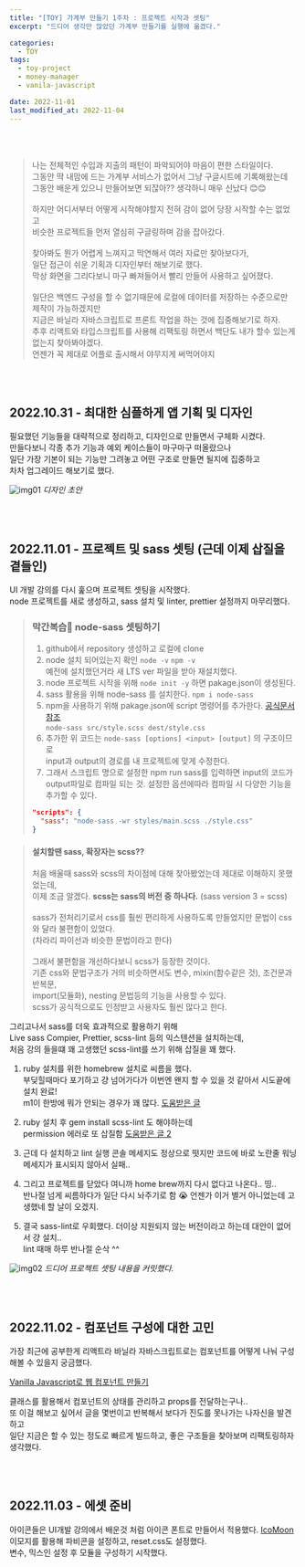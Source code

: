 ```yaml
---
title: "[TOY] 가계부 만들기 1주차 : 프로젝트 시작과 셋팅"
excerpt: "드디어 생각만 많았던 가계부 만들기를 실행에 옮겼다."

categories:
  - TOY
tags:
  - toy-project
  - money-manager
  - vanila-javascript

date: 2022-11-01
last_modified_at: 2022-11-04
---
```


<br><br>

> 나는 전체적인 수입과 지출의 패턴이 파악되어야 마음이 편한 스타일이다.<br>
> 그동안 딱 내맘에 드는 가계부 서비스가 없어서 그냥 구글시트에 기록해왔는데<br>
> 그동안 배운게 있으니 만들어보면 되잖아?? 생각하니 매우 신났다 😊😊
> <br><br>
> 하지만 어디서부터 어떻게 시작해야할지 전혀 감이 없어 당장 시작할 수는 없었고<br>
> 비슷한 프로젝트들 먼저 열심히 구글링하며 감을 잡아갔다.
> <br><br>
> 찾아봐도 뭔가 어렵게 느껴지고 막연해서 여러 자료만 찾아보다가,<br>
> 일단 접근이 쉬운 기획과 디자인부터 해보기로 했다.<br>
> 막상 화면을 그리다보니 마구 빠져들어서 빨리 만들어 사용하고 싶어졌다.
> <br><br>
> 일단은 백엔드 구성을 할 수 없기때문에 로컬에 데이터를 저장하는 수준으로만 제작이 가능하겠지만<br>
> 지금은 바닐라 자바스크립트로 프론트 작업을 하는 것에 집중해보기로 하자.<br>
> 추후 리액트와 타입스크립트를 사용해 리팩토링 하면서 백단도 내가 할수 있는게 없는지 찾아봐야겠다.<br>
> 언젠가 꼭 제대로 어플로 출시해서 야무지게 써먹어야지

<br><br>

## 2022.10.31 - 최대한 심플하게 앱 기획 및 디자인

필요했던 기능들을 대략적으로 정리하고, 디자인으로 만들면서 구체화 시켰다.<br>
만들다보니 각종 추가 기능과 예외 케이스들이 마구마구 떠올랐으나<br>
일단 가장 기본이 되는 기능만 그려놓고 어떤 구조로 만들면 될지에 집중하고<br>
차차 업그레이드 해보기로 했다.

![img01](https://user-images.githubusercontent.com/81657811/199264085-61e653cb-1091-4ad1-b412-0be4ab3f5a37.png)
_디자인 초안_

<br><br>

## 2022.11.01 - 프로젝트 및 sass 셋팅 (근데 이제 삽질을 곁들인)

UI 개발 강의를 다시 훑으며 프로젝트 셋팅을 시작했다.<br>
node 프로젝트를 새로 생성하고, sass 설치 및 linter, prettier 설정까지 마무리했다.

> ### 막간복습👀 node-sass 셋팅하기
>
> 1. github에서 repository 생성하고 로컬에 clone
> 2. node 설치 되어있는지 확인 `node -v` `npm -v` <br>
>    예전에 설치했던거라 새 LTS ver 파일을 받아 재설치했다.
> 3. node 프로젝트 시작을 위해 `node init -y` 하면 pakage.json이 생성된다.
> 4. sass 활용을 위해 node-sass 를 설치한다. `npm i node-sass`
> 5. npm을 사용하기 위해 pakage.json에 script 명령어를 추가한다. [공식문서 참조]<br> `node-sass src/style.scss dest/style.css`
> 6. 추가한 위 코드는 `node-sass [options] <input> [output]` 의 구조이므로<br>
>    input과 output의 경로를 내 프로젝트에 맞게 수정한다.
> 7. 그래서 스크립트 명으로 설정한 npm run sass를 입력하면 input의 코드가 <br>
>    output파일로 컴파일 되는 것. 설정한 옵션에따라 컴파일 시 다양한 기능을 추가할 수 있다.
>
> ```json
> "scripts": {
>   "sass": "node-sass -wr styles/main.scss ./style.css"
> }
> ```

> #### 설치할땐 sass, 확장자는 scss??
>
> 처음 배울때 sass와 scss의 차이점에 대해 찾아봤었는데 제대로 이해하지 못했었는데,<br>
> 이제 조금 알겠다. **scss는 sass의 버전 중 하나다.** (sass version 3 = scss)<br><br>
> sass가 전처리기로서 css를 훨씬 편리하게 사용하도록 만들었지만 문법이 css와 달라 불편함이 있었다.<br>
> (차라리 파이선과 비슷한 문법이라고 한다)<br><br>
> 그래서 불편함을 개선하다보니 scss가 등장한 것이다.<br>
> 기존 css와 문법구조가 거의 비슷하면서도 변수, mixin(함수같은 것), 조건문과 반복문,<br>
> import(모듈화), nesting 문법등의 기능을 사용할 수 있다.<br>
> scss가 공식적으로도 인정받고 사용자도 훨씬 많다고 한다.

그리고나서 sass를 더욱 효과적으로 활용하기 위해<br>
Live sass Compier, Prettier, scss-lint 등의 익스텐션을 설치하는데,<br>
처음 강의 들을떄 꽤 고생했던 scss-lint를 쓰기 위해 삽질을 꽤 했다.

1. ruby 설치를 위한 homebrew 설치로 씨름을 했다.<br>
   부딪힐때마다 포기하고 걍 넘어가다가 이번엔 왠지 할 수 있을 것 같아서 시도끝에 설치 완료!<br>
   m1이 한방에 뭐가 안되는 경우가 꽤 많다. [도움받은 글]

2. ruby 설치 후 gem install scss-lint 도 해야하는데<br>
   permission 에러로 또 삽질함 [도움받은 글 2]

3. 근데 다 설치하고 lint 실행 콘솔 메세지도 정상으로 떳지만 코드에 바로 노란줄 워닝 메세지가 표시되지 않아서 실패..

4. 그리고 프로젝트를 닫았다 여니까 home brew까지 다시 없다고 나온다.. 띵..<br>
   반나절 넘게 씨름하다가 일단 다시 놔주기로 함 😭 언젠가 이거 별거 아니었는데 고생했네 할 날이 오겠지.

5. 결국 sass-lint로 우회했다. 더이상 지원되지 않는 버전이라고 하는데 대안이 없어서 걍 설치..<br>
   lint 때매 하루 반나절 순삭 ^^

![img02](https://user-images.githubusercontent.com/81657811/199268724-8581b71f-0fd2-435f-a6a4-249e48ed890b.png)
_드디어 프로젝트 셋팅 내용을 커밋했다._

<br><br>

## 2022.11.02 - 컴포넌트 구성에 대한 고민

가장 최근에 공부한게 리액트라 바닐라 자바스크립트로는 컴포넌트를 어떻게 나눠 구성해볼 수 있을지 궁금했다.

[Vanilla Javascript로 웹 컴포넌트 만들기]

클래스를 활용해서 컴포넌트의 상태를 관리하고 props를 전달하는구나..<br>
또 이걸 해보고 싶어서 글을 몇번이고 반복해서 보다가 진도를 못나가는 나자신을 발견하고<br>
일단 지금은 할 수 있는 정도로 빠르게 빌드하고, 좋은 구조들을 찾아보며 리팩토링하자 생각했다.

<br><br>

## 2022.11.03 - 에셋 준비

아이콘들은 UI개발 강의에서 배운것 처럼 아이콘 폰트로 만들어서 적용했다. [IcoMoon]<br>
이모지를 활용해 파비콘을 설정하고, reset.css도 설정했다.<br>
변수, 믹스인 설정 후 모듈을 구성하기 시작했다.

[공식문서 참조]: https://www.npmjs.com/package/node-sass
[도움받은 글]: https://m.blog.naver.com/tnsqo1126/222627852760
[도움받은 글 2]: https://jojoldu.tistory.com/288
[vanilla javascript로 웹 컴포넌트 만들기]: https://junilhwang.github.io/TIL/Javascript/Design/Vanilla-JS-Component/#_1-%E1%84%8F%E1%85%A5%E1%86%B7%E1%84%91%E1%85%A9%E1%84%82%E1%85%A5%E1%86%AB%E1%84%90%E1%85%B3%E1%84%8B%E1%85%AA-%E1%84%89%E1%85%A1%E1%86%BC%E1%84%90%E1%85%A2%E1%84%80%E1%85%AA%E1%86%AB%E1%84%85%E1%85%B5
[icomoon]: https://icomoon.io/#home
